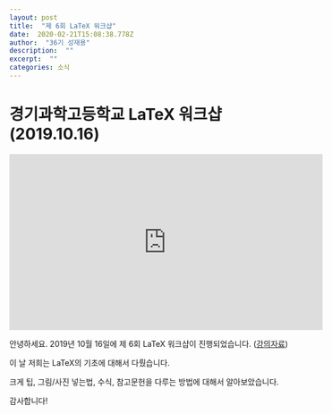 ```yaml
---
layout: post 
title:  "제 6회 LaTeX 워크샵" 
date:  2020-02-21T15:08:38.778Z 
author:  "36기 성재용" 
description:  "" 
excerpt:  "" 
categories: 소식 
---
```


# 경기과학고등학교 LaTeX 워크샵 (2019.10.16)

<iframe width="560" height="315" src="https://www.youtube.com/embed/kjVIF1euRhM" frameborder="0" allow="accelerometer; autoplay; encrypted-media; gyroscope; picture-in-picture" allowfullscreen></iframe>

안녕하세요. 
2019년 10월 16일에 제 6회 LaTeX 워크샵이 진행되었습니다. ([강의자료](https://github.com/gshslatexintro/An-Introduction-to-LaTeX/blob/master/workshop_20191016/workshop_1016.pdf))

이 날 저희는 LaTeX의 기초에 대해서 다뤘습니다. 

크게 팁, 그림/사진 넣는법, 수식, 참고문헌을 다루는 방법에 대해서 알아보았습니다.

감사합니다!